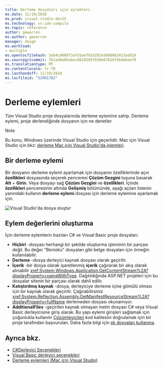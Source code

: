 ```yaml
---
title: Derleme dosyaları için eylemleri
ms.date: 11/19/2018
ms.prod: visual-studio-dev15
ms.technology: vs-ide-compile
ms.topic: reference
author: gewarren
ms.author: gewarren
manager: douge
ms.workload:
- multiple
ms.openlocfilehash: 5eb4c000973afd1eef92d283e5688862413add16
ms.sourcegitcommit: f61ad0e8babec8810295f039e67629f4bdebeef0
ms.translationtype: MT
ms.contentlocale: tr-TR
ms.lasthandoff: 11/19/2018
ms.locfileid: "52001782"
---
```

# <a name="build-actions"></a>Derleme eylemleri

Tüm Visual Studio proje dosyalarında derleme eylemine sahip. Derleme eylemi, proje derlendiğinde dosyanın için ne denetler.

> [!NOTE]
> Bu konu, Windows üzerinde Visual Studio için geçerlidir. Mac için Visual Studio için bkz: [derleme Mac için Visual Studio'da işlemleri](/visualstudio/mac/build-actions).

## <a name="set-a-build-action"></a>Bir derleme eylemi

Bir dosyanın derleme eylemi ayarlamak için dosyanın özelliklerinde açın **özellikleri** dosyasında seçerek penceresi **Çözüm Gezgini** tuşuna basarak **Alt** + **Girin**. Veya dosyayı sağ **Çözüm Gezgini** ve **özellikleri**. İçinde **özellikleri** penceresinin altında **Gelişmiş** bölümünde, aşağı açılan listenin yanındaki kullanın **derleme eylemi** dosyası için derleme eylemine ayarlamak için.

![Visual Studio'da dosya oluştur](media/build-actions.png)

## <a name="build-action-values"></a>Eylem değerlerini oluşturma

İçin derleme eylemlerin bazıları C# ve Visual Basic proje dosyaları:

* **Hiçbiri** -dosyası herhangi bir şekilde oluşturma işleminin bir parçası değil. Bu değer "Benioku" dosyaları gibi belge dosyaları için örneğin kullanılabilir.
* **Derleme** -dosya derleyici kaynak dosyası olarak geçirilir.
* **İçerik** -bir dosya olarak işaretlenmiş **içerik** çağırarak bir akış olarak alınabilir <xref:System.Windows.Application.GetContentStream%2A?displayProperty=nameWithType>. Dağıtıldığında ASP.NET projeleri için bu dosyalar sitenin bir parçası olarak dahil edilir.
* **Katıştırılmış kaynak** -dosya, derleyiciye derleme içine gömülü olması için bir kaynak olarak geçirilir. Çağırabilirsiniz <xref:System.Reflection.Assembly.GetManifestResourceStream%2A?displayProperty=fullName> derlemeden dosyası okunamıyor.
* **AdditionalFiles** -geçirilen kaynak olmayan metin dosyası C# veya Visual Basic derleyicisine giriş olarak. Bu yapı eylemi girişleri sağlamak için çoğunlukla kullanılır [Çözümleyicileri](../code-quality/roslyn-analyzers-overview.md) kod kalitesini doğrulamak için bir proje tarafından başvurulan. Daha fazla bilgi için [ek dosyaları kullanma](https://github.com/dotnet/roslyn/blob/master/docs/analyzers/Using%20Additional%20Files.md).

## <a name="see-also"></a>Ayrıca bkz.

- [C#Derleyici Seçenekleri](/dotnet/csharp/language-reference/compiler-options/listed-alphabetically)
- [Visual Basic derleyici seçenekleri](/dotnet/visual-basic/reference/command-line-compiler/compiler-options-listed-alphabetically)
- [Derleme eylemleri (Mac için Visual Studio)](/visualstudio/mac/build-actions)